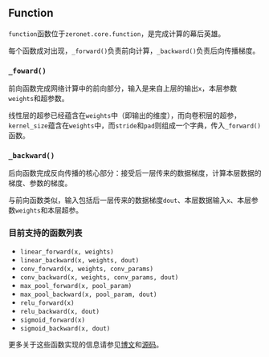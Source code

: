 ## Function
`function`函数位于`zeronet.core.function`，是完成计算的幕后英雄。

每个函数成对出现，`_forward()`负责前向计算，`_backward()`负责后向传播梯度。

### `_foward()`

前向函数完成网络计算中的前向部分，输入是来自上层的输出`x`，本层参数`weights`和超参数。

线性层的超参已经蕴含在`weights`中（即输出的维度），而向卷积层的超参，`kernel_size`蕴含在`weights`中，而`stride`和`pad`则组成一个字典，传入`_forward()`函数。

### `_backward()`

后向函数完成反向传播的核心部分：接受后一层传来的数据梯度，计算本层数据的梯度、参数的梯度。

与前向函数类似，输入包括后一层传来的数据梯度`dout`、本层数据输入`x`、本层参数`weights`和本层超参。

### 目前支持的函数列表
- `linear_forward(x, weights)`
- `linear_backward(x, weights, dout)`
- `conv_forward(x, weights, conv_params)`
- `conv_backward(x, weights, conv_params, dout)`
- `max_pool_forward(x, pool_param)`
- `max_pool_backward(x, pool_param, dout)`
- `relu_forward(x)`
- `relu_backward(x, dout)`
- `sigmoid_forward(x)`
- `sigmoid_backward(x, dout)`

更多关于这些函数实现的信息请参见[博文](https://blog.ddlee.cn/)和[源码](https://github.com/ddlee96/ZeroNet/blob/master/zeronet/core/function.py)。
